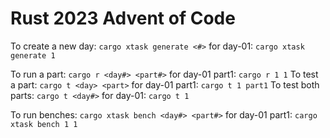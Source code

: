 # Rust 2023 Advent of Code

To create a new day: `cargo xtask generate <#>` for day-01: `cargo xtask generate 1`

To run a part: `cargo r <day#> <part#>` for day-01 part1: `cargo r 1 1`
To test a part: `cargo t <day> <part>` for day-01 part1: `cargo t 1 part1`
To test both parts: `cargo t <day#>` for day-01: `cargo t 1`

To run benches: `cargo xtask bench <day#> <part#>` for day-01 part1: `cargo xtask bench 1 1`
